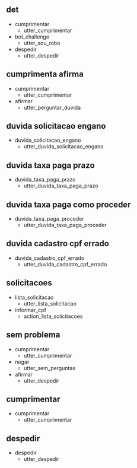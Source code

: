 ## det
* cumprimentar
  - utter_cumprimentar
* bot_challenge
  - utter_sou_robo
* despedir
  - utter_despedir

## cumprimenta afirma
* cumprimentar
  - utter_cumprimentar
* afirmar
  - utter_perguntar_duvida

## duvida solicitacao engano
* duvida_solicitacao_engano
  - utter_duvida_solicitacao_engano

## duvida taxa paga prazo
* duvida_taxa_paga_prazo
  - utter_duvida_taxa_paga_prazo

## duvida taxa paga como proceder
* duvida_taxa_paga_proceder
  - utter_duvida_taxa_paga_proceder

## duvida cadastro cpf errado
* duvida_cadastro_cpf_errado
  - utter_duvida_cadastro_cpf_errado

## solicitacoes
* lista_solicitacao
  - utter_lista_solicitacao
* informar_cpf
  - action_lista_solicitacoes

## sem problema
* cumprimentar
  - utter_cumprimentar
* negar
  - utter_sem_perguntas
* afirmar
  - utter_despedir

## cumprimentar
* cumprimentar
  - utter_cumprimentar

## despedir
* despedir
  - utter_despedir

